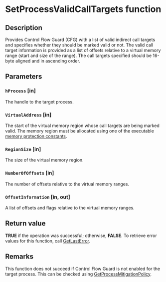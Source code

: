 # SetProcessValidCallTargets function

## Description

Provides Control Flow Guard (CFG) with a list of valid indirect call targets and specifies whether they should be marked valid or not. The valid call target information is provided as a list of offsets relative to a virtual memory range (start and size of the range). The call targets specified should be 16-byte aligned and in ascending order.

## Parameters

### `hProcess` [in]

The handle to the target process.

### `VirtualAddress` [in]

The start of the virtual memory region whose call targets are being marked valid. The memory region must be allocated using one of the executable [memory protection constants](https://learn.microsoft.com/windows/desktop/Memory/memory-protection-constants).

### `RegionSize` [in]

The size of the virtual memory region.

### `NumberOfOffsets` [in]

The number of offsets relative to the virtual memory ranges.

### `OffsetInformation` [in, out]

A list of offsets and flags relative to the virtual memory ranges.

## Return value

**TRUE** if the operation was successful; otherwise, **FALSE**. To retrieve error values for this function, call [GetLastError](https://learn.microsoft.com/windows/desktop/api/errhandlingapi/nf-errhandlingapi-getlasterror).

## Remarks

This function does not succeed if Control Flow Guard is not enabled for the target process. This can be checked using [GetProcessMitigationPolicy](https://learn.microsoft.com/windows/win32/api/processthreadsapi/nf-processthreadsapi-getprocessmitigationpolicy).